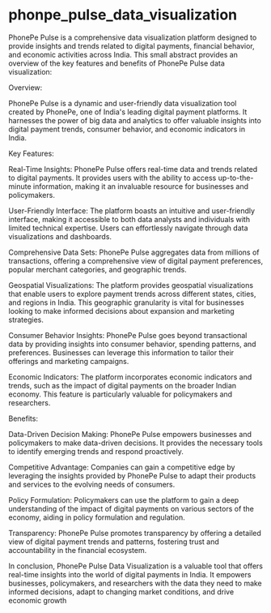 # phonpe_pulse_data_visualization
PhonePe Pulse is a comprehensive data visualization platform designed to provide insights and trends related to digital payments, financial behavior, and economic activities across India. This small abstract provides an overview of the key features and benefits of PhonePe Pulse data visualization:

Overview:

PhonePe Pulse is a dynamic and user-friendly data visualization tool created by PhonePe, one of India's leading digital payment platforms. It harnesses the power of big data and analytics to offer valuable insights into digital payment trends, consumer behavior, and economic indicators in India.

Key Features:

Real-Time Insights: PhonePe Pulse offers real-time data and trends related to digital payments. It provides users with the ability to access up-to-the-minute information, making it an invaluable resource for businesses and policymakers.

User-Friendly Interface: The platform boasts an intuitive and user-friendly interface, making it accessible to both data analysts and individuals with limited technical expertise. Users can effortlessly navigate through data visualizations and dashboards.

Comprehensive Data Sets: PhonePe Pulse aggregates data from millions of transactions, offering a comprehensive view of digital payment preferences, popular merchant categories, and geographic trends.

Geospatial Visualizations: The platform provides geospatial visualizations that enable users to explore payment trends across different states, cities, and regions in India. This geographic granularity is vital for businesses looking to make informed decisions about expansion and marketing strategies.

Consumer Behavior Insights: PhonePe Pulse goes beyond transactional data by providing insights into consumer behavior, spending patterns, and preferences. Businesses can leverage this information to tailor their offerings and marketing campaigns.

Economic Indicators: The platform incorporates economic indicators and trends, such as the impact of digital payments on the broader Indian economy. This feature is particularly valuable for policymakers and researchers.

Benefits:

Data-Driven Decision Making: PhonePe Pulse empowers businesses and policymakers to make data-driven decisions. It provides the necessary tools to identify emerging trends and respond proactively.

Competitive Advantage: Companies can gain a competitive edge by leveraging the insights provided by PhonePe Pulse to adapt their products and services to the evolving needs of consumers.

Policy Formulation: Policymakers can use the platform to gain a deep understanding of the impact of digital payments on various sectors of the economy, aiding in policy formulation and regulation.

Transparency: PhonePe Pulse promotes transparency by offering a detailed view of digital payment trends and patterns, fostering trust and accountability in the financial ecosystem.

In conclusion, PhonePe Pulse Data Visualization is a valuable tool that offers real-time insights into the world of digital payments in India. It empowers businesses, policymakers, and researchers with the data they need to make informed decisions, adapt to changing market conditions, and drive economic growth
